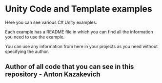 # Unity Code and Template examples

Here you can see various C# Unity examples.

Each example has a README file in which you can find all the information you need to use the example.

You can use any information from here in your projects as you need without specifying the author.

## Author of all code that you can see in this repository - Anton Kazakevich
